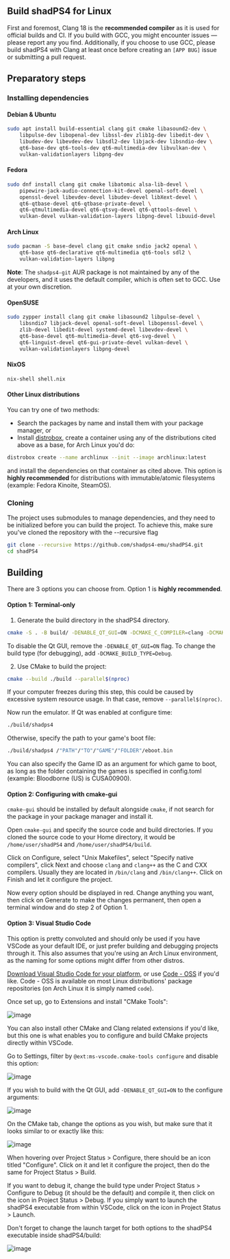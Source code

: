 <!--
SPDX-FileCopyrightText: 2024 shadPS4 Emulator Project
SPDX-License-Identifier: GPL-2.0-or-later
-->

## Build shadPS4 for Linux

First and foremost, Clang 18 is the **recommended compiler** as it is used for official builds and CI. If you build with GCC, you might encounter issues — please report any you find. Additionally, if you choose to use GCC, please build shadPS4 with Clang at least once before creating an `[APP BUG]` issue or submitting a pull request.

## Preparatory steps

### Installing dependencies

#### Debian & Ubuntu

```bash
sudo apt install build-essential clang git cmake libasound2-dev \
    libpulse-dev libopenal-dev libssl-dev zlib1g-dev libedit-dev \
    libudev-dev libevdev-dev libsdl2-dev libjack-dev libsndio-dev \
    qt6-base-dev qt6-tools-dev qt6-multimedia-dev libvulkan-dev \
    vulkan-validationlayers libpng-dev
```

#### Fedora

```bash
sudo dnf install clang git cmake libatomic alsa-lib-devel \
    pipewire-jack-audio-connection-kit-devel openal-soft-devel \
    openssl-devel libevdev-devel libudev-devel libXext-devel \
    qt6-qtbase-devel qt6-qtbase-private-devel \
    qt6-qtmultimedia-devel qt6-qtsvg-devel qt6-qttools-devel \
    vulkan-devel vulkan-validation-layers libpng-devel libuuid-devel
```

#### Arch Linux

```bash
sudo pacman -S base-devel clang git cmake sndio jack2 openal \
    qt6-base qt6-declarative qt6-multimedia qt6-tools sdl2 \
    vulkan-validation-layers libpng
```

**Note**: The `shadps4-git` AUR package is not maintained by any of the developers, and it uses the default compiler, which is often set to GCC. Use at your own discretion.

#### OpenSUSE

```bash
sudo zypper install clang git cmake libasound2 libpulse-devel \
    libsndio7 libjack-devel openal-soft-devel libopenssl-devel \
    zlib-devel libedit-devel systemd-devel libevdev-devel \
    qt6-base-devel qt6-multimedia-devel qt6-svg-devel \
    qt6-linguist-devel qt6-gui-private-devel vulkan-devel \
    vulkan-validationlayers libpng-devel
```

#### NixOS

```bash
nix-shell shell.nix
```

#### Other Linux distributions

You can try one of two methods:

- Search the packages by name and install them with your package manager, or
- Install [distrobox](https://distrobox.it/), create a container using any of the distributions cited above as a base, for Arch Linux you'd do:

```bash
distrobox create --name archlinux --init --image archlinux:latest
```

and install the dependencies on that container as cited above.
This option is **highly recommended** for distributions with immutable/atomic filesystems (example: Fedora Kinoite, SteamOS).

### Cloning
The project uses submodules to manage dependencies, and they need to be initialized before you can build the project. To achieve this, make sure you've cloned the repository with the --recursive flag

```bash
git clone --recursive https://github.com/shadps4-emu/shadPS4.git
cd shadPS4
```

## Building

There are 3 options you can choose from. Option 1 is **highly recommended**.

#### Option 1: Terminal-only

1. Generate the build directory in the shadPS4 directory.

```bash
cmake -S . -B build/ -DENABLE_QT_GUI=ON -DCMAKE_C_COMPILER=clang -DCMAKE_CXX_COMPILER=clang++
```

To disable the Qt GUI, remove the `-DENABLE_QT_GUI=ON` flag. To change the build type (for debugging), add `-DCMAKE_BUILD_TYPE=Debug`.

2. Use CMake to build the project:

```bash
cmake --build ./build --parallel$(nproc)
```

If your computer freezes during this step, this could be caused by excessive system resource usage. In that case, remove `--parallel$(nproc)`.

Now run the emulator. If Qt was enabled at configure time:

```bash
./build/shadps4
```

Otherwise, specify the path to your game's boot file:

```bash
./build/shadps4 /"PATH"/"TO"/"GAME"/"FOLDER"/eboot.bin
```

You can also specify the Game ID as an argument for which game to boot, as long as the folder containing the games is specified in config.toml (example: Bloodborne (US) is CUSA00900).
#### Option 2: Configuring with cmake-gui

`cmake-gui` should be installed by default alongside `cmake`, if not search for the package in your package manager and install it.

Open `cmake-gui` and specify the source code and build directories. If you cloned the source code to your Home directory, it would be `/home/user/shadPS4` and `/home/user/shadPS4/build`.

Click on Configure, select "Unix Makefiles", select "Specify native compilers", click Next and choose `clang` and `clang++` as the C and CXX compilers. Usually they are located in `/bin/clang` and `/bin/clang++`. Click on Finish and let it configure the project.

Now every option should be displayed in red. Change anything you want, then click on Generate to make the changes permanent, then open a terminal window and do step 2 of Option 1.

#### Option 3: Visual Studio Code

This option is pretty convoluted and should only be used if you have VSCode as your default IDE, or just prefer building and debugging projects through it. This also assumes that you're using an Arch Linux environment, as the naming for some options might differ from other distros.

[Download Visual Studio Code for your platform](https://code.visualstudio.com/download), or use [Code - OSS](https://github.com/microsoft/vscode) if you'd like. Code - OSS is available on most Linux distributions' package repositories (on Arch Linux it is simply named `code`).

Once set up, go to Extensions and install "CMake Tools":

![image](https://raw.githubusercontent.com/shadps4-emu/shadPS4/refs/heads/main/documents/Screenshots/Linux/3.png)

You can also install other CMake and Clang related extensions if you'd like, but this one is what enables you to configure and build CMake projects directly within VSCode.

Go to Settings, filter by `@ext:ms-vscode.cmake-tools configure` and disable this option:

![image](https://raw.githubusercontent.com/shadps4-emu/shadPS4/refs/heads/main/documents/Screenshots/Linux/1.png)

If you wish to build with the Qt GUI, add `-DENABLE_QT_GUI=ON` to the configure arguments:

![image](https://raw.githubusercontent.com/shadps4-emu/shadPS4/refs/heads/main/documents/Screenshots/Linux/2.png)

On the CMake tab, change the options as you wish, but make sure that it looks similar to or exactly like this:

![image](https://raw.githubusercontent.com/shadps4-emu/shadPS4/refs/heads/main/documents/Screenshots/Linux/4.png)

When hovering over Project Status > Configure, there should be an icon titled "Configure". Click on it and let it configure the project, then do the same for Project Status > Build.

If you want to debug it, change the build type under Project Status > Configure to Debug (it should be the default) and compile it, then click on the icon in Project Status > Debug. If you simply want to launch the shadPS4 executable from within VSCode, click on the icon in Project Status > Launch.

Don't forget to change the launch target for both options to the shadPS4 executable inside shadPS4/build:

![image](https://raw.githubusercontent.com/shadps4-emu/shadPS4/refs/heads/main/documents/Screenshots/Linux/5.png)
